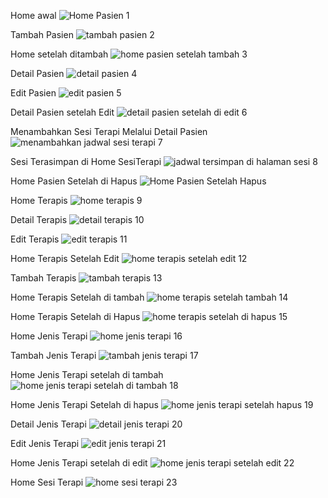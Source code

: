 Home awal
![Home Pasien 1](https://github.com/user-attachments/assets/38528b2f-a819-4048-81f3-55432437c248)

Tambah Pasien
![tambah pasien 2](https://github.com/user-attachments/assets/012e6dd9-7eee-49f8-9bc9-711b85d8c4fc)

Home setelah ditambah
![home pasien setelah tambah 3](https://github.com/user-attachments/assets/68b2754c-d9d7-40d6-95b9-a6c17239a5b8)

Detail Pasien
![detail pasien 4](https://github.com/user-attachments/assets/464b8c23-dbcb-4263-ad82-5c24627eb02f)

Edit Pasien
![edit pasien 5](https://github.com/user-attachments/assets/2dbb1601-eb3d-425e-931c-050a89aa96ea)

Detail Pasien setelah Edit
![detail pasien setelah di edit 6](https://github.com/user-attachments/assets/53b9212f-06b8-42eb-a597-934b84f37255)

Menambahkan Sesi Terapi Melalui Detail Pasien
![menambahkan jadwal sesi terapi 7](https://github.com/user-attachments/assets/876ecbdc-6b36-4e48-8d0f-356320b11590)

Sesi Terasimpan di Home SesiTerapi
![jadwal tersimpan di halaman sesi  8](https://github.com/user-attachments/assets/4c28bf0d-4814-4568-b030-925566ec9dbc)

Home Pasien Setelah di Hapus
![Home Pasien Setelah Hapus](https://github.com/user-attachments/assets/f060c541-f512-45b9-b4eb-6792e46fd637)

Home Terapis
![home terapis 9](https://github.com/user-attachments/assets/62a17d79-d43b-4c6c-b4e1-c5d9f2fe9c4a)

Detail Terapis
![detail terapis 10](https://github.com/user-attachments/assets/f2d26e8b-1bf5-447b-89a4-77e0f287ec52)

Edit Terapis
![edit terapis 11](https://github.com/user-attachments/assets/b98d5590-10b4-4e4a-9b63-2b63192187f7)

Home Terapis Setelah Edit
![home terapis setelah edit 12](https://github.com/user-attachments/assets/c97787b5-d6f8-465a-a5c5-ef2d350666b1)

Tambah Terapis
![tambah terapis 13](https://github.com/user-attachments/assets/e9f9d922-a208-4ce7-8d28-5c802839692b)

Home Terapis Setelah di tambah
![home terapis setelah tambah 14](https://github.com/user-attachments/assets/98ff454a-9465-410f-88fc-cd3403e8eb67)

Home Terapis Setelah di Hapus
![home terapis setelah di hapus 15](https://github.com/user-attachments/assets/d376ccd0-f6b2-4332-9db0-405d724adbd8)

Home Jenis Terapi
![home jenis terapi 16](https://github.com/user-attachments/assets/739a47a4-fc93-423e-b90e-2bcc137567a5)

Tambah Jenis Terapi
![tambah jenis terapi 17](https://github.com/user-attachments/assets/f6087fb5-cc5f-40ef-a5b9-c38aeda3d379)

Home Jenis Terapi setelah di tambah
![home jenis terapi setelah di tambah 18](https://github.com/user-attachments/assets/8e11ec79-b3d6-4edd-a3eb-99d21b81e9a8)

Home Jenis Terapi Setelah di hapus
![home jenis terapi setelah hapus 19](https://github.com/user-attachments/assets/81de6795-34e5-4c3a-814f-4b80c62f4bdf)

Detail Jenis Terapi
![detail jenis terapi 20](https://github.com/user-attachments/assets/7165cb26-9340-4899-80c1-e87a7c9194a1)

Edit Jenis Terapi
![edit jenis terapi 21](https://github.com/user-attachments/assets/5ba92095-7a81-4a2c-a3a6-c8998960083d)

Home Jenis Terapi setelah di edit
![home jenis terapi setelah edit 22](https://github.com/user-attachments/assets/a9d1b3de-84a2-46be-acc3-c3b23a3756c7)

Home Sesi Terapi
![home sesi terapi 23](https://github.com/user-attachments/assets/769d4782-d791-4e75-87e2-c853a8343175)





